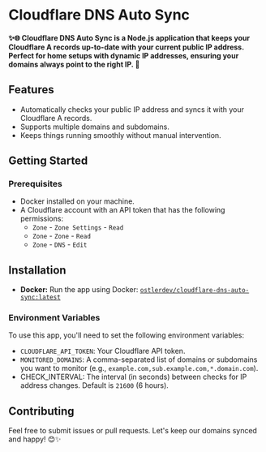 # Cloudflare DNS Auto Sync

#### ✨🌐 Cloudflare DNS Auto Sync is a Node.js application that keeps your Cloudflare A records up-to-date with your current public IP address. Perfect for home setups with dynamic IP addresses, ensuring your domains always point to the right IP. 💖

## Features

* Automatically checks your public IP address and syncs it with your Cloudflare A records.
* Supports multiple domains and subdomains.
* Keeps things running smoothly without manual intervention.

## Getting Started
### Prerequisites

- Docker installed on your machine.
- A Cloudflare account with an API token that has the following permissions:
    - `Zone` - `Zone Settings` - `Read`
    - `Zone` - `Zone` - `Read`
    - `Zone` - `DNS` - `Edit`

## Installation

- **Docker:** Run the app using Docker: [`ostlerdev/cloudflare-dns-auto-sync:latest`](https://hub.docker.com/r/ostlerdev/cloudflare-dns-auto-sync)

### Environment Variables

To use this app, you'll need to set the following environment variables:

- `CLOUDFLARE_API_TOKEN`: Your Cloudflare API token.
- `MONITORED_DOMAINS`: A comma-separated list of domains or subdomains you want to monitor (e.g., `example.com,sub.example.com,*.domain.com`).
- CHECK_INTERVAL: The interval (in seconds) between checks for IP address changes. Default is `21600` (6 hours).

## Contributing

Feel free to submit issues or pull requests. Let's keep our domains synced and happy! 😊✨

